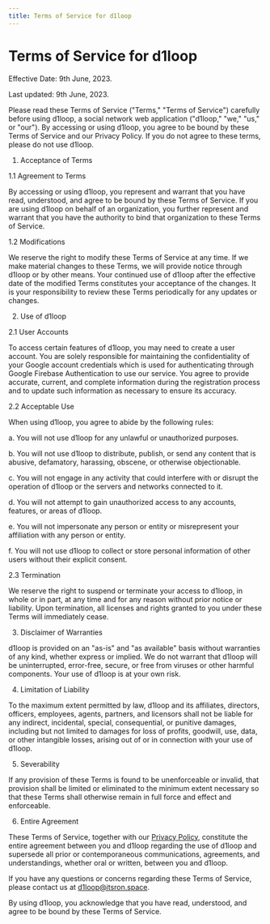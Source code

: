 ```yaml
---
title: Terms of Service for d1loop
---
```


# Terms of Service for d1loop

Effective Date: 9th June, 2023.

Last updated: 9th June, 2023.

Please read these Terms of Service ("Terms," "Terms of Service") carefully before using d1loop, a social network web application ("d1loop," "we," "us," or "our"). By accessing or using d1loop, you agree to be bound by these Terms of Service and our Privacy Policy. If you do not agree to these terms, please do not use d1loop.

1. Acceptance of Terms

1.1 Agreement to Terms

By accessing or using d1loop, you represent and warrant that you have read, understood, and agree to be bound by these Terms of Service. If you are using d1loop on behalf of an organization, you further represent and warrant that you have the authority to bind that organization to these Terms of Service.

1.2 Modifications

We reserve the right to modify these Terms of Service at any time. If we make material changes to these Terms, we will provide notice through d1loop or by other means. Your continued use of d1loop after the effective date of the modified Terms constitutes your acceptance of the changes. It is your responsibility to review these Terms periodically for any updates or changes.

2. Use of d1loop

2.1 User Accounts

To access certain features of d1loop, you may need to create a user account. You are solely responsible for maintaining the confidentiality of your Google account credentials which is used for authenticating through Google Firebase Authentication to use our service. You agree to provide accurate, current, and complete information during the registration process and to update such information as necessary to ensure its accuracy.

2.2 Acceptable Use

When using d1loop, you agree to abide by the following rules:

a. You will not use d1loop for any unlawful or unauthorized purposes.

b. You will not use d1loop to distribute, publish, or send any content that is abusive, defamatory, harassing, obscene, or otherwise objectionable.

c. You will not engage in any activity that could interfere with or disrupt the operation of d1loop or the servers and networks connected to it.

d. You will not attempt to gain unauthorized access to any accounts, features, or areas of d1loop.

e. You will not impersonate any person or entity or misrepresent your affiliation with any person or entity.

f. You will not use d1loop to collect or store personal information of other users without their explicit consent.

2.3 Termination

We reserve the right to suspend or terminate your access to d1loop, in whole or in part, at any time and for any reason without prior notice or liability. Upon termination, all licenses and rights granted to you under these Terms will immediately cease.

3. Disclaimer of Warranties

d1loop is provided on an "as-is" and "as available" basis without warranties of any kind, whether express or implied. We do not warrant that d1loop will be uninterrupted, error-free, secure, or free from viruses or other harmful components. Your use of d1loop is at your own risk.

4. Limitation of Liability

To the maximum extent permitted by law, d1loop and its affiliates, directors, officers, employees, agents, partners, and licensors shall not be liable for any indirect, incidental, special, consequential, or punitive damages, including but not limited to damages for loss of profits, goodwill, use, data, or other intangible losses, arising out of or in connection with your use of d1loop.

5. Severability

If any provision of these Terms is found to be unenforceable or invalid, that provision shall be limited or eliminated to the minimum extent necessary so that these Terms shall otherwise remain in full force and effect and enforceable.

6. Entire Agreement

These Terms of Service, together with our [Privacy Policy](https://d1loop-wiki.vercel.app/privacy-policy), constitute the entire agreement between you and d1loop regarding the use of d1loop and supersede all prior or contemporaneous communications, agreements, and understandings, whether oral or written, between you and d1loop.

If you have any questions or concerns regarding these Terms of Service, please contact us at [d1loop@itsron.space](mailto:d1loop@itsron.space).

By using d1loop, you acknowledge that you have read, understood, and agree to be bound by these Terms of Service.